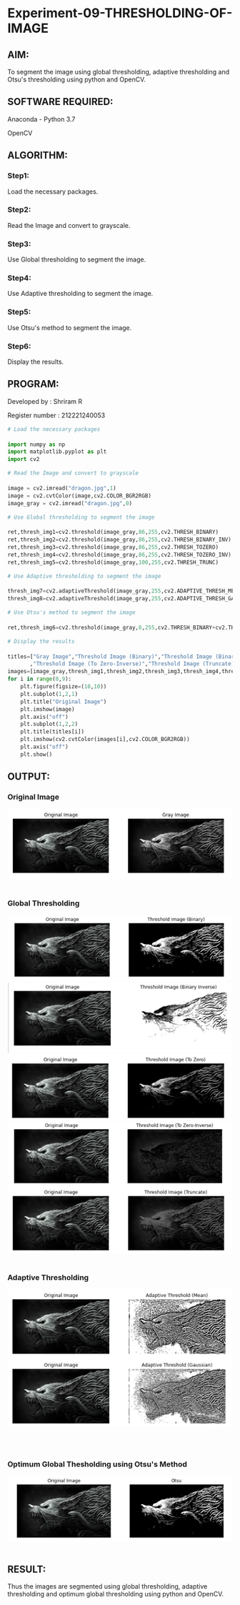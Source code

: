 # Experiment-09-THRESHOLDING-OF-IMAGE
## AIM:
To segment the image using global thresholding, adaptive thresholding and Otsu's thresholding using python and OpenCV.

## SOFTWARE REQUIRED:
Anaconda - Python 3.7

OpenCV

## ALGORITHM:

### Step1:
Load the necessary packages.

### Step2:
Read the Image and convert to grayscale.

### Step3:
Use Global thresholding to segment the image.

### Step4:
Use Adaptive thresholding to segment the image.

### Step5:
Use Otsu's method to segment the image.

### Step6:
Display the results.

## PROGRAM:
Developed by : Shriram R

Register number : 212221240053

```python
# Load the necessary packages

import numpy as np
import matplotlib.pyplot as plt
import cv2
```
```python
# Read the Image and convert to grayscale

image = cv2.imread("dragon.jpg",1)
image = cv2.cvtColor(image,cv2.COLOR_BGR2RGB)
image_gray = cv2.imread("dragon.jpg",0)
```
```python
# Use Global thresholding to segment the image

ret,thresh_img1=cv2.threshold(image_gray,86,255,cv2.THRESH_BINARY)
ret,thresh_img2=cv2.threshold(image_gray,86,255,cv2.THRESH_BINARY_INV)
ret,thresh_img3=cv2.threshold(image_gray,86,255,cv2.THRESH_TOZERO)
ret,thresh_img4=cv2.threshold(image_gray,86,255,cv2.THRESH_TOZERO_INV)
ret,thresh_img5=cv2.threshold(image_gray,100,255,cv2.THRESH_TRUNC)
```
```python
# Use Adaptive thresholding to segment the image

thresh_img7=cv2.adaptiveThreshold(image_gray,255,cv2.ADAPTIVE_THRESH_MEAN_C,cv2.THRESH_BINARY,11,2)
thresh_img8=cv2.adaptiveThreshold(image_gray,255,cv2.ADAPTIVE_THRESH_GAUSSIAN_C,cv2.THRESH_BINARY,11,2)
```
```python
# Use Otsu's method to segment the image 

ret,thresh_img6=cv2.threshold(image_gray,0,255,cv2.THRESH_BINARY+cv2.THRESH_OTSU)
```
```python
# Display the results

titles=["Gray Image","Threshold Image (Binary)","Threshold Image (Binary Inverse)","Threshold Image (To Zero)"
       ,"Threshold Image (To Zero-Inverse)","Threshold Image (Truncate)",,"Adaptive Threshold (Mean)","Adaptive Threshold (Gaussian)","Otsu"]
images=[image_gray,thresh_img1,thresh_img2,thresh_img3,thresh_img4,thresh_img5,thresh_img6,thresh_img7,thresh_img8]
for i in range(0,9):
    plt.figure(figsize=(10,10))
    plt.subplot(1,2,1)
    plt.title("Original Image")
    plt.imshow(image)
    plt.axis("off")
    plt.subplot(1,2,2)
    plt.title(titles[i])
    plt.imshow(cv2.cvtColor(images[i],cv2.COLOR_BGR2RGB))
    plt.axis("off")
    plt.show()
```

## OUTPUT:

### Original Image
![](u1.png)
<br>
</br>

### Global Thresholding
![](u2.png)
![](u3.png)
![](u4.png)
![](u5.png)
![](u6.png)
<br>
</br>

### Adaptive Thresholding
![](u7.png)

<br>
</br>

### Optimum Global Thesholding using Otsu's Method
![](u8.png)
<br>
</br>

## RESULT:
Thus the images are segmented using global thresholding, adaptive thresholding and optimum global thresholding using python and OpenCV.